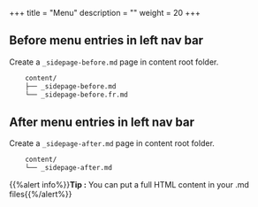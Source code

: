 +++
title = "Menu"
description = ""
weight = 20
+++


## Before menu entries in left nav bar
Create a `_sidepage-before.md` page in content root folder.

```bash
	content/
	├──	_sidepage-before.md
	└──	_sidepage-before.fr.md
```


## After menu entries in left nav bar
Create a `_sidepage-after.md` page in content root folder.

```bash
	content/
	└──	_sidepage-after.md
```



{{%alert info%}}**Tip :** You can put a full HTML content in your .md files{{%/alert%}}